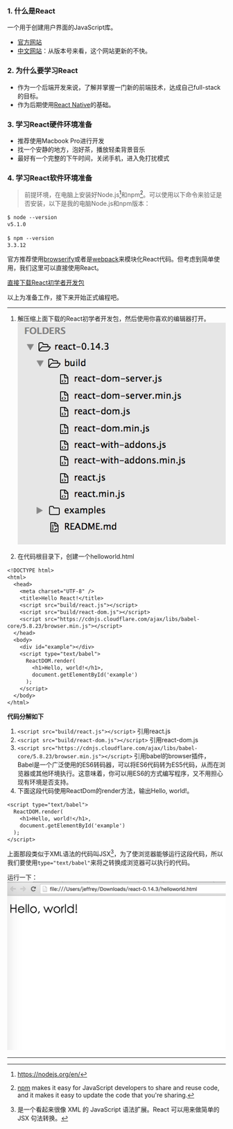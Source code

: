 ### 1. 什么是React
一个用于创建用户界面的JavaScript库。
* [官方网站](http://facebook.github.io/react/)
* [中文网站](http://reactjs.cn/)：从版本号来看，这个网站更新的不快。

### 2. 为什么要学习React
* 作为一个后端开发来说，了解并掌握一门新的前端技术，达成自己full-stack的目标。
* 作为后期使用[React Native](http://facebook.github.io/react-native/)的基础。

### 3. 学习React硬件环境准备
* 推荐使用Macbook Pro进行开发
* 找一个安静的地方，泡好茶，播放轻柔背景音乐
* 最好有一个完整的下午时间，关闭手机，进入免打扰模式

### 4. 学习React软件环境准备
> 前提环境，在电脑上安装好Node.js[^nodejs]和npm[^npm]。可以使用以下命令来验证是否安装，以下是我的电脑Node.js和npm版本：

```
$ node --version
v5.1.0

$ npm --version
3.3.12
```

官方推荐使用[browserify](http://browserify.org/)或者是[webpack](https://webpack.github.io/)来模块化React代码。但考虑到简单使用，我们这里可以直接使用React。

[直接下载React初学者开发包](http://facebook.github.io/react/downloads/react-0.14.3.zip)

以上为准备工作，接下来开始正式编程吧。

------

1. 解压缩上面下载的React初学者开发包，然后使用你喜欢的编辑器打开。
![react代码目录](content/20151203/react_code_dir.png)

2. 在代码根目录下，创建一个helloworld.html

```
<!DOCTYPE html>
<html>
  <head>
    <meta charset="UTF-8" />
    <title>Hello React!</title>
    <script src="build/react.js"></script>
    <script src="build/react-dom.js"></script>
    <script src="https://cdnjs.cloudflare.com/ajax/libs/babel-core/5.8.23/browser.min.js"></script>
  </head>
  <body>
    <div id="example"></div>
    <script type="text/babel">
      ReactDOM.render(
        <h1>Hello, world!</h1>,
        document.getElementById('example')
      );
    </script>
  </body>
</html>
```
**代码分解如下**
1. `<script src="build/react.js"></script>`
引用react.js
2. `<script src="build/react-dom.js"></script>`
引用react-dom.js
3. `<script src="https://cdnjs.cloudflare.com/ajax/libs/babel-core/5.8.23/browser.min.js"></script>`
引用babel的browser插件，Babel是一个广泛使用的ES6转码器，可以将ES6代码转为ES5代码，从而在浏览器或其他环境执行。这意味着，你可以用ES6的方式编写程序，又不用担心现有环境是否支持。
4. 下面这段代码使用ReactDom的render方法，输出Hello, world!。
```
<script type="text/babel">
  ReactDOM.render(
    <h1>Hello, world!</h1>,
    document.getElementById('example')
  );
</script>  
```
上面那段类似于XML语法的代码叫JSX[^JSX]，为了使浏览器能够运行这段代码，所以我们要使用`type="text/babel"`来将之转换成浏览器可以执行的代码。

运行一下：
![React Hello, World!](content/20151203/react_hello_world.png)

------

[^nodejs]: https://nodejs.org/en/

[^npm]: [npm](https://www.npmjs.com/) makes it easy for JavaScript developers to share and reuse code, and it makes it easy to update the code that you're sharing.

[^JSX]: 是一个看起来很像 XML 的 JavaScript 语法扩展。React 可以用来做简单的 JSX 句法转换。